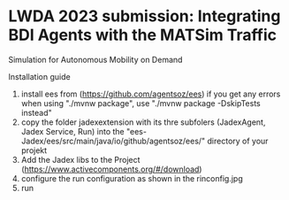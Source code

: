 # LWDA 2023 submission: Integrating BDI Agents with the MATSim Traffic
Simulation for Autonomous Mobility on Demand



Installation guide

1. install ees from (https://github.com/agentsoz/ees) 
if you get any errors when using "./mvnw package", use "./mvnw package -DskipTests instead"
2. copy the folder jadexextension with its thre subfolers (JadexAgent, Jadex Service, Run)  into the "ees-Jadex/ees/src/main/java/io/github/agentsoz/ees/" directory of your projekt
3. Add the Jadex libs to the Project (https://www.activecomponents.org/#/download)
4. configure the run configuration as shown in the rinconfig.jpg
6. run








